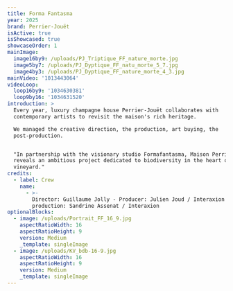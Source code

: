 ```yaml
---
title: Forma Fantasma
year: 2025
brand: Perrier-Jouët
isActive: true
isShowcased: true
showcaseOrder: 1
mainImage:
  image16by9: /uploads/PJ_Triptique_FF_nature_morte.jpg
  image5by7: /uploads/PJ_Dyptique_FF_natu_morte_5_7.jpg
  image4by3: /uploads/PJ_Dyptique_FF_nature_morte_4_3.jpg
mainVideo: '1013443064'
videoLoop:
  loop16by9: '1034630381'
  loop9by16: '1034631520'
introduction: >
  Every year, luxury champagne house Perrier-Jouët collaborates with
  contemporary artists to revisit the maison's rich heritage.

  We managed the creative direction, the production, art buying, the
  post-production.


  "In partnership with the visionary studio Formafantasma, Maison Perrier-Jouët
  reveals an ambitious project dedicated to biodiversity in the heart of its
  vineyard."
credits:
  - label: Crew
    name:
      - >-
        Director: Guillaume Jolly - Producer: Julien Joud / Interaxion - Head of
        production: Sandrine Assenat / Interaxion
optionalBlocks:
  - image: /uploads/Portrait_FF_16_9.jpg
    aspectRatioWidth: 16
    aspectRatioHeight: 9
    version: Medium
    _template: singleImage
  - image: /uploads/KV_bdb-16-9.jpg
    aspectRatioWidth: 16
    aspectRatioHeight: 9
    version: Medium
    _template: singleImage
---
```


